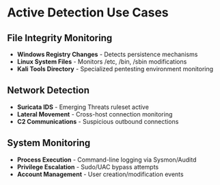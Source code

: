 # Active Detection Use Cases

## File Integrity Monitoring
- **Windows Registry Changes** - Detects persistence mechanisms
- **Linux System Files** - Monitors /etc, /bin, /sbin modifications
- **Kali Tools Directory** - Specialized pentesting environment monitoring

## Network Detection
- **Suricata IDS** - Emerging Threats ruleset active
- **Lateral Movement** - Cross-host connection monitoring
- **C2 Communications** - Suspicious outbound connections

## System Monitoring
- **Process Execution** - Command-line logging via Sysmon/Auditd
- **Privilege Escalation** - Sudo/UAC bypass attempts
- **Account Management** - User creation/modification events